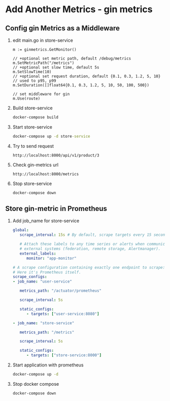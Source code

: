 # Add Another Metrics - gin metrics

## Config gin Metrics as a Middleware

1. edit main.go in store-service

   ```golang
   m := ginmetrics.GetMonitor()

   // +optional set metric path, default /debug/metrics
   m.SetMetricPath("/metrics")
   // +optional set slow time, default 5s
   m.SetSlowTime(10)
   // +optional set request duration, default {0.1, 0.3, 1.2, 5, 10}
   // used to p95, p99
   m.SetDuration([]float64{0.1, 0.3, 1.2, 5, 10, 50, 100, 500})

   // set middleware for gin
   m.Use(route)
   ```

2. Build store-service

   ```cmd
   docker-compose build
   ```

3. Start store-service

   ```cmd
   docker-compose up -d store-service
   ```

4. Try to send request

   ```url
   http://localhost:8000/api/v1/product/3
   ```

5. Check gin-metrics url

   ```url
   http://localhost:8000/metrics
   ```

6. Stop store-service

   ```cmd
   docker-compose down
   ```

## Store gin-metric in Prometheus

1. Add job_name for store-service

   ```yaml
   global:
      scrape_interval: 15s # By default, scrape targets every 15 seconds.

      # Attach these labels to any time series or alerts when communicating with
      # external systems (federation, remote storage, Alertmanager).
      external_labels:
         monitor: "app-monitor"

   # A scrape configuration containing exactly one endpoint to scrape:
   # Here it's Prometheus itself.
   scrape_configs:
   - job_name: "user-service"

      metrics_path: "/actuator/prometheus"

      scrape_interval: 5s

      static_configs:
         - targets: ["user-service:8080"]

   - job_name: "store-service"

      metrics_path: "/metrics"

      scrape_interval: 5s

      static_configs:
         - targets: ["store-service:8000"]

   ```

2. Start application with prometheus

   ```cmd
   docker-compose up -d
   ```

3. Stop docker compose

   ```cmd
   docker-compose down
   ```
